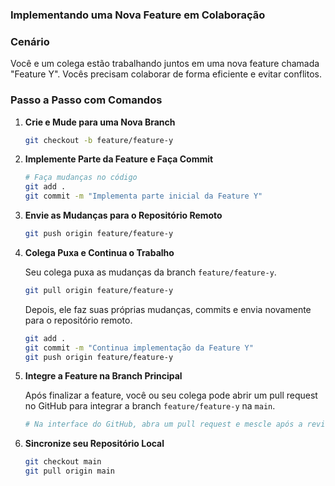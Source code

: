 ### Implementando uma Nova Feature em Colaboração

### Cenário

Você e um colega estão trabalhando juntos em uma nova feature chamada "Feature Y". Vocês precisam colaborar de forma eficiente e evitar conflitos.

### Passo a Passo com Comandos

1. **Crie e Mude para uma Nova Branch**
    
    ```bash
    git checkout -b feature/feature-y
    
    ```
    
2. **Implemente Parte da Feature e Faça Commit**
    
    ```bash
    # Faça mudanças no código
    git add .
    git commit -m "Implementa parte inicial da Feature Y"
    
    ```
    
3. **Envie as Mudanças para o Repositório Remoto**
    
    ```bash
    git push origin feature/feature-y
    
    ```
    
4. **Colega Puxa e Continua o Trabalho**
    
    Seu colega puxa as mudanças da branch `feature/feature-y`.
    
    ```bash
    git pull origin feature/feature-y
    
    ```
    
    Depois, ele faz suas próprias mudanças, commits e envia novamente para o repositório remoto.
    
    ```bash
    git add .
    git commit -m "Continua implementação da Feature Y"
    git push origin feature/feature-y
    
    ```
    
5. **Integre a Feature na Branch Principal**
    
    Após finalizar a feature, você ou seu colega pode abrir um pull request no GitHub para integrar a branch `feature/feature-y` na `main`.
    
    ```bash
    # Na interface do GitHub, abra um pull request e mescle após a revisão.
    
    ```
    
6. **Sincronize seu Repositório Local**
    
    ```bash
    git checkout main
    git pull origin main
    
    ```
    